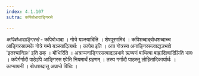 ```yaml
---
index: 4.1.107
sutra: कपिबोधादाङ्गिरसे

---
```

_कपिबोधादाङ्गिरसे_ - कपिबोधादा । गोत्रे यञ्स्यादिति । शेषपूरणमिदं । कपिशब्दाद्बोधशब्दाच्च आङ्गिरसात्मके गोत्रे गम्ये यञ्स्यादित्यर्थः । कापेय इति । अत्र गोत्रस्य अनाङ्गिरसत्वाद्यञभावे 'इतश्चानिञः' इति ढक् । बौधिरिति । अत्राप्यनाङ्गिरसत्वाद्यञभावे ऋष्यणं बाधित्वा बाह्वादित्वादिञिति भावः । कपेर्गर्गादौ पाठेऽपि आङ्गिरस एवेति नियमार्थं ग्रहणम् । तस्य गर्गादौ पाठस्तु लोहितादिकार्यार्थः । काप्यायनी । बोधशब्दात्तु अप्राप्ते विधिः । 